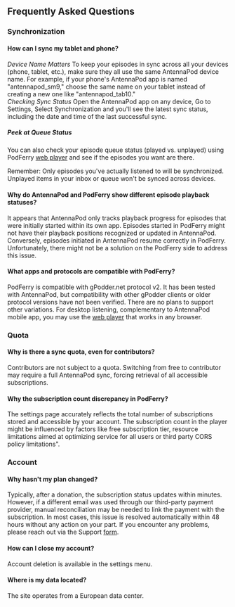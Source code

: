## Frequently Asked Questions

### Synchronization

#### How can I sync my tablet and phone?
*Device Name Matters*
To keep your episodes in sync across all your devices (phone, tablet, etc.), make sure they all use the same AntennaPod device name. For example, if your phone's AntennaPod app is named "antennapod_sm9," choose the same name on your tablet instead of creating a new one like "antennapod_tab10."        
*Checking Sync Status*
Open the AntennaPod app on any device, Go to Settings, Select Synchronization and you'll see the latest sync status, including the date and time of the last successful sync.
##### Peek at Queue Status
You can also check your episode queue status (played vs. unplayed) using PodFerry [web player](https://www.podferry.com/dashboard/player) and see if the episodes you want are there.

Remember: Only episodes you've actually listened to will be synchronized. Unplayed items in your inbox or queue won't be synced across devices.

#### Why do AntennaPod and PodFerry show different episode playback statuses?
It appears that AntennaPod only tracks playback progress for episodes that were initially started within its own app. Episodes started in PodFerry might not have their playback positions recognized or updated in AntennaPod. Conversely, episodes initiated in AntennaPod resume correctly in PodFerry. Unfortunately, there might not be a solution on the PodFerry side to address this issue.

#### What apps and protocols are compatible with PodFerry?
PodFerry is compatible with gPodder.net protocol v2. It has been tested with AntennaPod, but compatibility with other gPodder clients or older protocol versions have not been verified. There are no plans to support other variations.
For desktop listening, complementary to AntennaPod mobile app, you may use the [web player](https://www.podferry.com/dashboard/player) that works in any browser.

### Quota
#### Why is there a sync quota, even for contributors?
Contributors are not subject to a quota. Switching from free to contributor may require a full AntennaPod sync, forcing retrieval of all accessible subscriptions.

#### Why the subscription count discrepancy in PodFerry?
The settings page accurately reflects the total number of subscriptions stored and accessible by your account. The subscription count in the player might be influenced by factors like free subscription tier, resource limitations aimed at optimizing service for all users or third party CORS policy limitations".

### Account
#### Why hasn't my plan changed?
Typically, after a donation, the subscription status updates within minutes.
However, if a different email was used through our third-party payment provider, manual reconciliation may be needed to link the payment with the subscription.
In most cases, this issue is resolved automatically within 48 hours without any action on your part.
If you encounter any problems, please reach out via the Support [form](https://www.podferry.com/help/requestform).

#### How can I close my account?
Account deletion is available in the settings menu.

#### Where is my data located?
The site operates from a European data center. 
